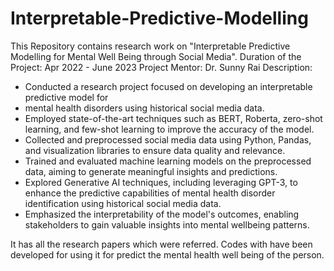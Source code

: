 # Interpretable-Predictive-Modelling
This Repository contains research work on "Interpretable Predictive Modelling for Mental Well Being through Social Media".
Duration of the Project: Apr 2022 - June 2023
Project Mentor: Dr. Sunny Rai
Description:
- Conducted a research project focused on developing an interpretable predictive model for
- mental health disorders using historical social media data.
- Employed state-of-the-art techniques such as BERT, Roberta, zero-shot learning, and few-shot learning to improve the accuracy of the model.
- Collected and preprocessed social media data using Python, Pandas, and visualization libraries to ensure data quality and relevance.
- Trained and evaluated machine learning models on the preprocessed data, aiming to generate meaningful insights and predictions.
- Explored Generative AI techniques, including leveraging GPT-3, to enhance the predictive capabilities of mental health disorder identification using historical social media data.
- Emphasized the interpretability of the model's outcomes, enabling stakeholders to gain valuable insights into mental wellbeing patterns.

It has all the research papers which were referred. Codes with have been developed for using it for predict the mental health well being of the person.

